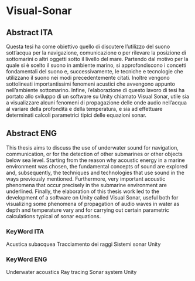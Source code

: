 # Visual-Sonar
## Abstract ITA
Questa tesi ha come obiettivo quello di discutere l’utilizzo del suono sott’acqua per la navigazione, comunicazione o per rilevare la posizione di sottomarini o altri oggetti sotto il livello del mare. Partendo dal motivo per la quale si è scelto il suono in ambiente marino, si approfondiscono i concetti fondamentali del suono e, successivamente, le tecniche e tecnologie che utilizzano il suono nei modi precedentemente citati.  Inoltre vengono sottolineati importantissimi fenomeni acustici che avvengono appunto nell’ambiente sottomarino.
Infine, l’elaborazione di questo lavoro di tesi ha portato allo sviluppo di un software su Unity chiamato Visual Sonar,  utile sia a visualizzare alcuni fenomeni di propagazione delle onde audio nell’acqua al variare della profondità e della temperatura, e sia ad effettuare determinati calcoli parametrici tipici delle equazioni sonar.

## Abstract ENG
This thesis aims to discuss the use of underwater sound for navigation, communication, or for the detection of other submarines or other objects below sea level. Starting from the reason why acoustic energy in a marine environment was chosen, the fundamental concepts of sound are explored and, subsequently, the techniques and technologies that use sound in the ways previously mentioned. Furthermore, very important acoustic phenomena that occur precisely in the submarine environment are underlined.
Finally, the elaboration of this thesis work led to the development of a software on Unity called Visual Sonar, useful both for visualizing some phenomena of propagation of audio waves in water as depth and temperature vary and for carrying out certain parametric calculations typical of sonar equations.

### KeyWord ITA
Acustica subacquea
Tracciamento dei raggi
Sistemi sonar
Unity

### KeyWord ENG
Underwater acoustics
Ray tracing
Sonar system
Unity